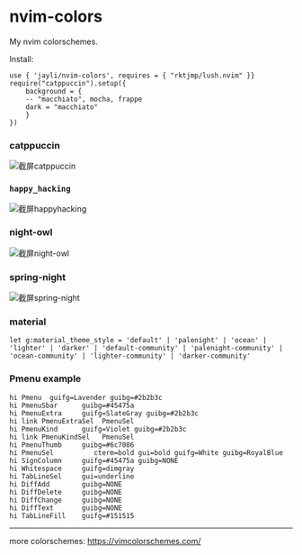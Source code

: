 # nvim-colors

My nvim colorschemes.

Install:

```vim
use { 'jayli/nvim-colors', requires = { "rktjmp/lush.nvim" }}
require("catppuccin").setup({
    background = {
    -- "macchiato", mocha, frappe
    dark = "macchiato"
    }
})
```

### catppuccin
![截屏catppuccin](https://github.com/jayli/nvim-colors/assets/188244/c9bf7775-9154-4ab8-bed5-8e41cb6e7152)

### `happy_hacking`
![截屏happyhacking](https://github.com/jayli/nvim-colors/assets/188244/8e35e98d-fb52-4149-87c7-dccc5ae082ff)

### night-owl
![截屏night-owl](https://github.com/jayli/nvim-colors/assets/188244/7632c1a4-de93-4779-8144-2cd6c95a83c4)

### spring-night
![截屏spring-night](https://github.com/jayli/nvim-colors/assets/188244/c9fe8574-5198-401f-8ac0-c29fc56066e2)

### material

```
let g:material_theme_style = 'default' | 'palenight' | 'ocean' | 'lighter' | 'darker' | 'default-community' | 'palenight-community' | 'ocean-community' | 'lighter-community' | 'darker-community'
```

### Pmenu example

```
hi Pmenu  guifg=Lavender guibg=#2b2b3c
hi PmenuSbar      guibg=#45475a
hi PmenuExtra     guifg=SlateGray guibg=#2b2b3c
hi link PmenuExtraSel  PmenuSel
hi PmenuKind      guifg=Violet guibg=#2b2b3c
hi link PmenuKindSel   PmenuSel
hi PmenuThumb     guibg=#6c7086
hi PmenuSel          cterm=bold gui=bold guifg=White guibg=RoyalBlue
hi SignColumn     guifg=#45475a guibg=NONE
hi Whitespace     guifg=dimgray
hi TabLineSel     gui=underline
hi DiffAdd        guibg=NONE
hi DiffDelete     guibg=NONE
hi DiffChange     guibg=NONE
hi DiffText       guibg=NONE
hi TabLineFill    guifg=#151515
```
----------------------

more colorschemes: <https://vimcolorschemes.com/>

